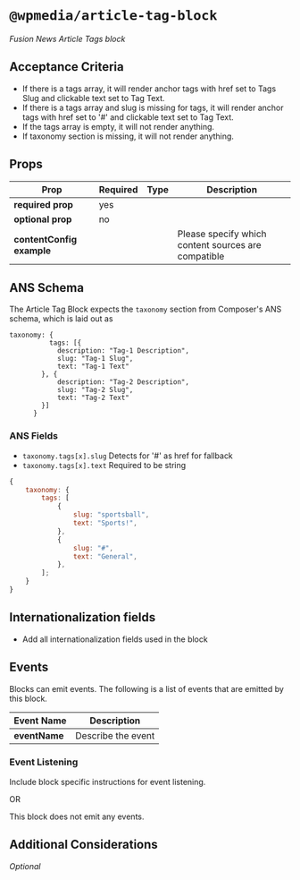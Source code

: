# `@wpmedia/article-tag-block`
_Fusion News Article Tags block_

## Acceptance Criteria

- If there is a tags array, it will render anchor tags with href set to Tags Slug and clickable text set to Tag Text.
- If there is a tags array and slug is missing for tags, it will render anchor tags with href set to '#' and clickable text set to Tag Text.
- If the tags array is empty, it will not render anything.
- If taxonomy section is missing, it will not render anything.

## Props

| **Prop**                  | **Required** | **Type** | **Description**                                     |
| ------------------------- | ------------ | -------- | --------------------------------------------------- |
| **required prop**         | yes          |          |                                                     |
| **optional prop**         | no           |          |                                                     |
| **contentConfig example** |              |          | Please specify which content sources are compatible |

## ANS Schema

The Article Tag Block expects the `taxonomy` section from Composer's ANS schema, which is laid out as

```
taxonomy: {
          tags: [{
            description: "Tag-1 Description",
            slug: "Tag-1 Slug",
            text: "Tag-1 Text"
        }, {
            description: "Tag-2 Description",
            slug: "Tag-2 Slug",
            text: "Tag-2 Text"
        }]
      }
```

### ANS Fields

- `taxonomy.tags[x].slug` Detects for '#' as href for fallback
- `taxonomy.tags[x].text` Required to be string

```js
{
	taxonomy: {
		tags: [
			{
				slug: "sportsball",
				text: "Sports!",
			},
			{
				slug: "#",
				text: "General",
			},
		];
	}
}
```

## Internationalization fields

- Add all internationalization fields used in the block

## Events

Blocks can emit events. The following is a list of events that are emitted by this block.

| **Event Name** | **Description**    |
| -------------- | ------------------ |
| **eventName**  | Describe the event |

### Event Listening

Include block specific instructions for event listening.

OR

This block does not emit any events.

## Additional Considerations

_Optional_
